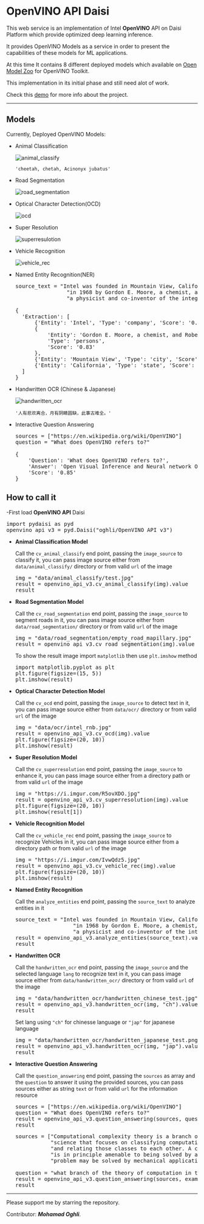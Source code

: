 # OpenVINO API Daisi

This web service is an implementation of Intel **OpenVINO** API on Daisi Platform which provide optimized deep learning inference.

It provides OpenVINO Models as a service in order to present the capabilities of these models for ML applications.

At this time It contains 8 different deployed models which available on [Open Model Zoo](https://github.com/openvinotoolkit/open_model_zoo) for OpenVINO Toolkit.

This implementation in its initial phase and still need alot of work.

Check this [demo](https://youtu.be/-VdZlzWaJvA) for more info about the project.
____________________________________
## Models
Currently, Deployed OpenVINO Models:
* Animal Classification

  ![animal_classify](https://i.imgur.com/yj7Epmy.png)
   
  `'cheetah, chetah, Acinonyx jubatus'`


* Road Segmentation
  
  ![road_segmentation](https://i.imgur.com/uvTwSB1.png)

* Optical Character Detection(OCD)
  
  ![ocd](https://i.imgur.com/2RINxrL.png)

* Super Resolution

  ![superresulotion](https://i.imgur.com/cIC2Hx8.png)

* Vehicle Recognition
 
  ![vehicle_rec](https://i.imgur.com/ApGsWxJ.png)

* Named Entity Recognition(NER)
  
  <pre>source_text = "Intel was founded in Mountain View, California, " \
                  "in 1968 by Gordon E. Moore, a chemist, and Robert Noyce, " \
                  "a physicist and co-inventor of the integrated circuit."
  
  {
    'Extraction': [
        {'Entity': 'Intel', 'Type': 'company', 'Score': '0.98'},
        {
            'Entity': 'Gordon E. Moore, a chemist, and Robert Noyce',
            'Type': 'persons',
            'Score': '0.83'
        },
        {'Entity': 'Mountain View', 'Type': 'city', 'Score': '0.79'},
        {'Entity': 'California', 'Type': 'state', 'Score': '0.98'}
    ]
  }
</pre>

* Handwritten OCR (Chinese & Japanese)
 
  ![handwritten_ocr](https://i.imgur.com/EcqdEP1.png)
  
  `'人有悲欢离合，月有阴睛圆缺，此事古难全。'`


* Interactive Question Answering
  
  <pre>
  sources = ["https://en.wikipedia.org/wiki/OpenVINO"]
  question = "What does OpenVINO refers to?"
  
  {
      'Question': 'What does OpenVINO refers to?',
      'Answer': 'Open Visual Inference and Neural network Optimization',
      'Score': '0.85'
  } </pre>


## How to call it

-First load **OpenVINO API** Daisi

<pre>
import pydaisi as pyd
openvino_api_v3 = pyd.Daisi("oghli/OpenVINO API v3")
</pre>

* **Animal Classification Model**

  Call the `cv_animal_classify` end point, passing the `image_source` to classify it, you can pass image source either from `data/animal_classify/` directory or from valid `url` of the image
  <pre>
  img = "data/animal_classify/test.jpg"
  result = openvino_api_v3.cv_animal_classify(img).value
  result
  </pre>

* **Road Segmentation Model**
    
  Call the `cv_road_segmentation` end point, passing the `image_source` to segment roads in it, you can pass image source either from `data/road_segmentation/` directory or from valid `url` of the image
  <pre>
  img = "data/road_segmentation/empty_road_mapillary.jpg"
  result = openvino_api_v3.cv_road_segmentation(img).value
  </pre>
  To show the result image import `matplotlib` then use `plt.imshow` method
  <pre>
  import matplotlib.pyplot as plt
  plt.figure(figsize=(15, 5))
  plt.imshow(result)
  </pre>

* **Optical Character Detection Model**

  Call the `cv_ocd` end point, passing the `image_source` to detect text in it, you can pass image source either from `data/ocr/` directory or from valid `url` of the image
  <pre>
  img = "data/ocr/intel_rnb.jpg"
  result = openvino_api_v3.cv_ocd(img).value
  plt.figure(figsize=(20, 10))
  plt.imshow(result)
  </pre>

* **Super Resolution Model** 

  Call the `cv_superresolution` end point, passing the `image_source` to enhance it, you can pass image source either from a directory path or from valid `url` of the image
  <pre>
  img = "https://i.imgur.com/R5ovXDO.jpg"
  result = openvino_api_v3.cv_superresolution(img).value
  plt.figure(figsize=(20, 10))
  plt.imshow(result[1])
  </pre>

* **Vehicle Recognition Model**
  
  Call the `cv_vehicle_rec` end point, passing the `image_source` to recognize Vehicles in it, you can pass image source either from a directory path or from valid `url` of the image
  
  <pre>
  img = "https://i.imgur.com/IvwQdz5.jpg"
  result = openvino_api_v3.cv_vehicle_rec(img).value
  plt.figure(figsize=(20, 10))
  plt.imshow(result)
  </pre>

* **Named Entity Recognition**
    
  Call the `analyze_entities` end point, passing the `source_text` to analyze entities in it
  <pre>
  source_text = "Intel was founded in Mountain View, California, " \
                    "in 1968 by Gordon E. Moore, a chemist, and Robert Noyce, " \
                    "a physicist and co-inventor of the integrated circuit."
  result = openvino_api_v3.analyze_entities(source_text).value
  result 
  </pre>

* **Handwritten OCR**
    
  Call the `handwritten_ocr` end point, passing the `image_source` and the selected language `lang` to recognize text in it, you can pass image source either from `data/handwritten_ocr/` directory or from valid `url` of the image
  <pre>
  img = "data/handwritten_ocr/handwritten_chinese_test.jpg"
  result = openvino_api_v3.handwritten_ocr(img, "ch").value
  result
  </pre>
  
  Set lang using `"ch"` for chinesse language or `"jap"` for japanese language
   
  <pre>img = "data/handwritten_ocr/handwritten_japanese_test.png"
  result = openvino_api_v3.handwritten_ocr(img, "jap").value
  result 
  </pre>

* **Interactive Question Answering**

    Call the `question_answering` end point, passing the `sources` as array and the `question` to answer it using the provided sources, you can pass sources either as string `text` or from valid `url` for the information resource
  
  <pre>
  sources = ["https://en.wikipedia.org/wiki/OpenVINO"]
  question = "What does OpenVINO refers to?"
  result = openvino_api_v3.question_answering(sources, question).value
  result
  </pre>
  
  <pre>
  sources = ["Computational complexity theory is a branch of the theory of computation in theoretical computer "
             "science that focuses on classifying computational problems according to their inherent difficulty, "
             "and relating those classes to each other. A computational problem is understood to be a task that "
             "is in principle amenable to being solved by a computer, which is equivalent to stating that the "
             "problem may be solved by mechanical application of mathematical steps, such as an algorithm."]
  
  question = "what branch of the theory of computation in theoretical computer science that focuses on classifying computational problems?"
  result = openvino_api_v3.question_answering(sources, example_question=question).value
  result
  </pre> 
____________________________________

Please support me by starring the repository.

Contributor: _**Mohamad Oghli**_.
